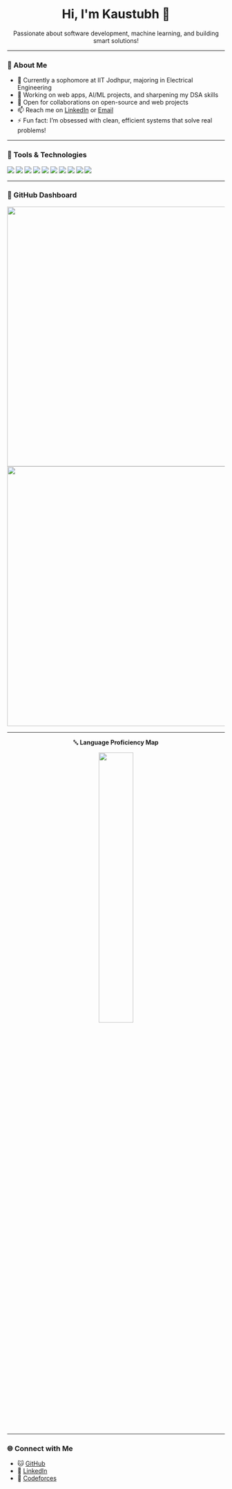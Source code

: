 <h1 align="center">Hi, I'm Kaustubh 👋</h1>
<p align="center">
  Passionate about software development, machine learning, and building smart solutions!
</p>

---

### 🚀 About Me

- 🌱 Currently a sophomore at IIT Jodhpur, majoring in Electrical Engineering
- 🔭 Working on web apps, AI/ML projects, and sharpening my DSA skills  
- 👯 Open for collaborations on open-source and web projects  
- 📫 Reach me on [LinkedIn](https://www.linkedin.com/in/kaustubh-salodkar/) or [Email](mailto:kaustubh.salodkar13@gmail.com)  
- ⚡ Fun fact: I’m obsessed with clean, efficient systems that solve real problems!

---

### 🧰 Tools & Technologies

<p>
  <img src="https://img.shields.io/badge/Code-C++-informational?style=flat&logo=c%2B%2B&logoColor=white&color=00599C" />
  <img src="https://img.shields.io/badge/Code-Python-informational?style=flat&logo=python&logoColor=white&color=3776AB" />
  <img src="https://img.shields.io/badge/Web-HTML-informational?style=flat&logo=html5&logoColor=white&color=E34F26" />
  <img src="https://img.shields.io/badge/Web-CSS-informational?style=flat&logo=css3&logoColor=white&color=1572B6" />
  <img src="https://img.shields.io/badge/JS-JavaScript-informational?style=flat&logo=javascript&logoColor=black&color=F7DF1E" />
  <img src="https://img.shields.io/badge/Framework-React-informational?style=flat&logo=react&logoColor=white&color=61DAFB" />
  <img src="https://img.shields.io/badge/Tools-Git-informational?style=flat&logo=git&logoColor=white&color=F05032" />
  <img src="https://img.shields.io/badge/Library-TensorFlow-informational?style=flat&logo=tensorflow&logoColor=white&color=FF6F00" />
  <img src="https://img.shields.io/badge/Tool-Vite-informational?style=flat&logo=vite&logoColor=white&color=646CFF" />
  <img src="https://img.shields.io/badge/Framework-TailwindCSS-informational?style=flat&logo=tailwind-css&logoColor=white&color=06B6D4" />
</p>

---

### 🎨 GitHub Dashboard

<div align="center">

<img src="https://github-readme-stats.vercel.app/api?username=lileskimo&show_icons=true&theme=tokyonight&hide_border=true&border_radius=20&line_height=26&count_private=true" width="600px" />
<img src="https://github-readme-streak-stats.herokuapp.com/?user=lileskimo&theme=tokyonight&hide_border=true&border_radius=20&date_format=j%20M%5B%20Y%5D" width="600px" />

---

🔤 **Language Proficiency Map**
  
<img src="https://github-readme-stats.vercel.app/api/top-langs/?username=lileskimo&layout=compact&theme=tokyonight&hide_border=true&border_radius=20&langs_count=8" width="40%" /> </div>

---

### 🌐 Connect with Me

- 🐱 [GitHub](https://github.com/lileskimo)
- 💼 [LinkedIn](https://www.linkedin.com/in/kaustubh-salodkar/)
- 🧮 [Codeforces](https://codeforces.com/profile/lileskimo)
